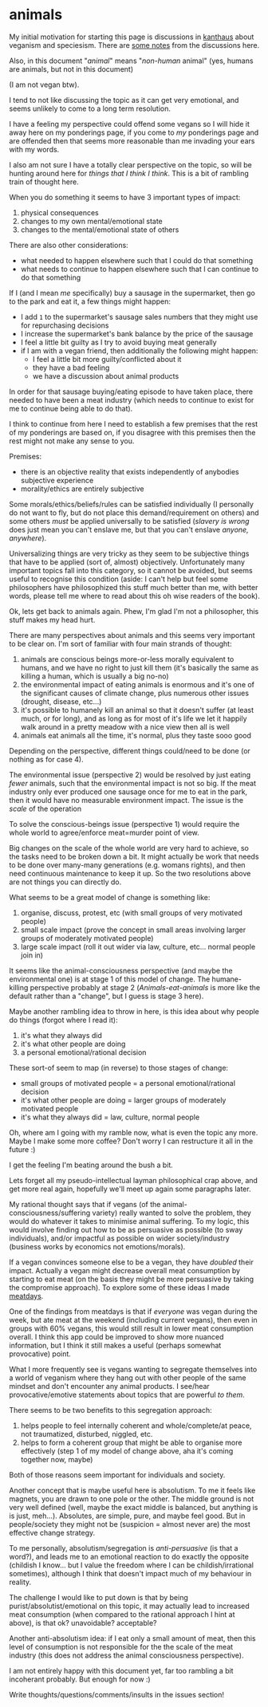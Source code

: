 # animals

My initial motivation for starting this page is discussions in
[kanthaus](https://kanthaus.online) about veganism and speciesism. There are [some  notes](https://gitlab.com/kanthaus/kanthaus-public/blob/master/2017-10_veganismSpeciesism.md) from the discussions here.

Also, in this document "_animal_" means "_non-human_ animal" (yes, humans are animals, but not in this document)

(I am not vegan btw).

I tend to not like discussing the topic as it can get very emotional, and seems
unlikely to come to a long term resolution.

I have a feeling my perspective could offend some vegans so I will hide it away
here on my ponderings page, if you come to _my_ ponderings page and are offended
then that seems more reasonable than me invading your ears with my words.

I also am not sure I have a totally clear perspective on the topic, so will be
hunting around here for _things that I think I think_. This is a bit of rambling
train of thought here.

When you do something it seems to have 3 important types of impact:
1. physical consequences
2. changes to my own mental/emotional state
3. changes to the mental/emotional state of others

There are also other considerations:
- what needed to happen elsewhere such that I could do that something
- what needs to continue to happen elsewhere such that I can continue to do that something

If I (and I mean _me_ specifically) buy a sausage in the supermarket,
then go to the park and eat it,
a few things might happen:
- I add `1` to the supermarket's sausage sales numbers that they might use for repurchasing decisions
- I increase the supermarket's bank balance by the price of the sausage
- I feel a little bit guilty as I try to avoid buying meat generally
- if I am with a vegan friend, then additionally the following might happen:
  - I feel a little bit more guilty/conflicted about it
  - they have a bad feeling
  - we have a discussion about animal products

In order for that sausage buying/eating episode to have taken place,
there needed to have been a meat industry
(which needs to continue to exist for me to continue being able to do that).

I think to continue from here I need to establish a few premises that the rest of
my ponderings are based on, if you disagree with this premises then the rest might
not make any sense to you.

Premises:
- there is an objective reality that exists independently of anybodies subjective experience
- morality/ethics are entirely subjective

Some morals/ethics/beliefs/rules can be satisfied individually
(I personally do not want to fly, but do not place this demand/requirement on others)
and some others _must_ be applied universally to be satisfied
(_slavery is wrong_ does just mean you can't enslave me, but that you can't enslave _anyone, anywhere_).

Universalizing things are very tricky as they seem to be subjective things that have
to be applied (sort of, almost) objectively. Unfortunately many important topics
fall into this category, so it cannot be avoided, but seems useful to recognise this condition
(aside: I can't help but feel some philosophers have philosophized this stuff
much better than me, with better words, please tell me where to read about this oh wise readers of the book).

Ok, lets get back to animals again. Phew, I'm glad I'm not a philosopher, this stuff makes my head hurt.

There are many perspectives about animals and this seems very important to be clear on.
I'm sort of familiar with four main strands of thought:
1. animals are conscious beings more-or-less morally equivalent to humans, and we have no right to just kill them (it's basically the same as killing a human, which is usually a big no-no)
2. the environmental impact of eating animals is enormous and it's one of the significant causes of climate change, plus numerous other issues (drought, disease, etc...)
3. it's possible to humanely kill an animal so that it doesn't suffer (at least much, or for long), and as long as for most of it's life we let it happily walk around in a pretty meadow with a nice view then all is well
4. animals eat animals all the time, it's normal, plus they taste sooo good

Depending on the perspective, different things could/need to be done (or nothing as for case 4).

The environmental issue (perspective 2) would be resolved by just eating _fewer_ animals, such that the environmental impact is not so big. If the meat industry only ever produced one sausage once for me to eat in the park, then it would have no measurable environment impact. The issue is the _scale_ of the operation

To solve the conscious-beings issue (perspective 1) would require the whole world to agree/enforce meat=murder point of view.

Big changes on the scale of the whole world are very hard to achieve, so the tasks need to be broken down a bit. It might actually be work that needs to be done over many-many generations (e.g. womans rights), and then need continuous maintenance to keep it up. So the two resolutions above are not things you can directly do.

What seems to be a great model of change is something like:
1. organise, discuss, protest, etc (with small groups of very motivated people)
2. small scale impact (prove the concept in small areas involving larger groups of moderately motivated people)
3. large scale impact (roll it out wider via law, culture, etc... normal people join in)

It seems like the animal-consciousness perspective (and maybe the environmental one) is at stage 1 of this model of change.
The humane-killing perspective probably at stage 2 (_Animals-eat-animals_ is more like the default rather than a "change", but I guess is stage 3 here).

Maybe another rambling idea to throw in here, is this idea about why people do things (forgot where I read it):
1. it's what they always did
2. it's what other people are doing
3. a personal emotional/rational decision

These sort-of seem to map (in reverse) to those stages of change:
- small groups of motivated people = a personal emotional/rational decision
- it's what other people are doing = larger groups of moderately motivated people
- it's what they always did = law, culture, normal people

Oh, where am I going with my ramble now, what is even the topic any more. Maybe I make some more coffee? Don't worry I can restructure it all in the future :)

I get the feeling I'm beating around the bush a bit.

Lets forget all my pseudo-intellectual layman philosophical crap above, and get more real again, hopefully we'll meet up again some paragraphs later.

My rational thought says that if vegans (of the animal-consciousness/suffering variety) really wanted to solve the problem, they would do whatever it takes to minimise animal suffering. To my logic, this would involve finding out how to be as persuasive as possible (to sway individuals), and/or impactful as possible on wider society/industry (business works by economics not emotions/morals).

If a vegan convinces someone else to be a vegan, they have _doubled_ their impact. Actually a vegan might decrease overall meat consumption by starting to eat meat (on the basis they might be more persuasive by taking the compromise approach). To explore some of these ideas I made [meatdays](http://nicksellen.co.uk/meatdays/).

One of the findings from meatdays is that if _everyone_ was vegan during the week, but ate meat at the weekend (including current vegans), then even in groups with 60% vegans, this would still result in lower meat consumption overall. I think this app could be improved to show more nuanced information, but I think it still makes a useful (perhaps somewhat provocative) point.

What I more frequently see is vegans wanting to segregate themselves into a world of veganism where they hang out with other people of the same mindset and don't encounter any animal products. I see/hear provocative/emotive statements about topics that are powerful _to them_.

There seems to be two benefits to this segregation approach:
1. helps people to feel internally coherent and whole/complete/at peace, not traumatized, disturbed, niggled, etc.
2. helps to form a coherent group that might be able to organise more effectively (step 1 of my model of change above, aha it's coming together now, maybe)

Both of those reasons seem important for individuals and society.

Another concept that is maybe useful here is absolutism. To me it feels like magnets, you are drawn to one pole or the other. The middle ground is not very well defined (well, maybe the exact middle is balanced, but anything is is just, meh...). Absolutes, are simple, pure, and maybe feel good. But in people/society they might not be (suspicion = almost never are) the most effective change strategy.

To me personally, absolutism/segregation is _anti-persuasive_ (is that a word?), and leads me to an emotional reaction to do exactly the opposite (childish I know... but I value the freedom where I can be childish/irrational sometimes), although I think that doesn't impact much of my behaviour in reality.

The challenge I would like to put down is that by being purist/absolutist/emotional on this topic, it may actually lead to increased meat consumption (when compared to the rational approach I hint at above), is that ok? unavoidable? acceptable?

Another anti-absolutism idea: if I eat only a small amount of meat, then this level of consumption is not responsible for the the scale of the meat industry (this does not address the animal consciousness perspective).

I am not entirely happy with this document yet, far too rambling a bit incoherant probably. But enough for now :)

Write thoughts/questions/comments/insults in the issues section!